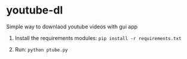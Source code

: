 # youtube-dl
Simple way to downlaod youtube videos with gui app


1. Install the requirements modules:
`pip install -r requirements.txt`

2. Run:
`python ptube.py`
